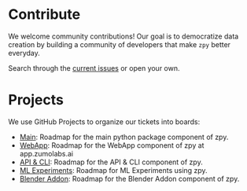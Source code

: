 # Contribute

We welcome community contributions! Our goal is to democratize data creation by building a community of developers that make `zpy` better everyday.

Search through the [current issues](https://github.com/ZumoLabs/zpy/issues) or open your own.

# Projects

We use GitHub Projects to organize our tickets into boards:

- [Main](https://github.com/ZumoLabs/zpy/projects/5): Roadmap for the main python package component of zpy.
- [WebApp](https://github.com/ZumoLabs/zpy/projects/6): Roadmap for the WebApp component of zpy at app.zumolabs.ai
- [API & CLI](https://github.com/ZumoLabs/zpy/projects/8): Roadmap for the API & CLI component of zpy.
- [ML Experiments](https://github.com/ZumoLabs/zpy/projects/7): Roadmap for ML Experiments using zpy.
- [Blender Addon](https://github.com/ZumoLabs/zpy/projects/1): Roadmap for the Blender Addon component of zpy.